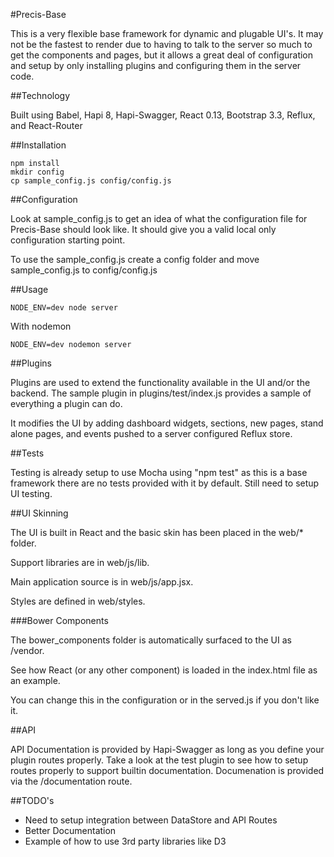 #Precis-Base

This is a very flexible base framework for dynamic and plugable UI's.  It may
not be the fastest to render due to having to talk to the server so much to
get the components and pages, but it allows a great deal of configuration
and setup by only installing plugins and configuring them in the server code.

##Technology

Built using Babel, Hapi 8, Hapi-Swagger, React 0.13, Bootstrap 3.3, Reflux, and React-Router

##Installation

```
npm install
mkdir config
cp sample_config.js config/config.js
```

##Configuration

Look at sample_config.js to get an idea of what the configuration file for Precis-Base should look like.  It should give you a valid local only configuration starting point.

To use the sample_config.js create a config folder and move sample_config.js to config/config.js

##Usage

```
NODE_ENV=dev node server
```

With nodemon
```
NODE_ENV=dev nodemon server
```

##Plugins

Plugins are used to extend the functionality available in the UI and/or the backend.  The sample plugin in plugins/test/index.js provides a sample of everything a plugin can do.

It modifies the UI by adding dashboard widgets, sections, new pages, stand alone pages, and events pushed to a server configured Reflux store.

##Tests

Testing is already setup to use Mocha using "npm test" as this is a base framework there are no tests provided with it by default.  Still need to setup UI testing.

##UI Skinning

The UI is built in React and the basic skin has been placed in the web/* folder.

Support libraries are in web/js/lib.

Main application source is in web/js/app.jsx.

Styles are defined in web/styles.

###Bower Components

The bower_components folder is automatically surfaced to the UI as /vendor.

See how React (or any other component) is loaded in the index.html file as an
example.

You can change this in the configuration or in the served.js if you don't like
it.

##API

API Documentation is provided by Hapi-Swagger as long as you define your plugin routes properly.  Take a look at the test plugin to see how to setup routes properly to support builtin documentation.  Documenation is provided via the /documentation route.

##TODO's

  * Need to setup integration between DataStore and API Routes
  * Better Documentation
  * Example of how to use 3rd party libraries like D3
